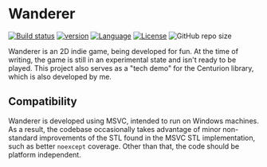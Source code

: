 # Wanderer 
[![Build status](https://ci.appveyor.com/api/projects/status/ly6ydfw5uf62lpqg?svg=true)](https://ci.appveyor.com/project/AlbinJohansson/wanderer) [![version](https://img.shields.io/badge/version-0.1.0-blue.svg)](https://semver.org) [![Language](https://img.shields.io/badge/C%2B%2B-17-blue.svg)](https://en.wikipedia.org/wiki/C%2B%2B#Standardization) [![License](https://img.shields.io/badge/license-MIT-blue.svg)](https://opensource.org/licenses/MIT) ![GitHub repo size](https://img.shields.io/github/repo-size/albin-johansson/Wanderer)

Wanderer is an 2D indie game, being developed for fun. At the time of writing, the game is still in an experimental state and isn't ready to be played. This project also serves as a "tech demo" for the Centurion library, which is also developed by me.

## Compatibility

Wanderer is developed using MSVC, intended to run on Windows machines. As a result, the codebase occasionally takes
advantage of minor non-standard improvements of the STL found in the MSVC STL implementation, such as better `noexcept` coverage. Other than that, the code should be platform independent.
